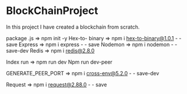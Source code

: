 # BlockChainProject
In this project I have created a blockchain from scratch.

package .js => npm init -y
Hex-to- binary => npm i hex-to-binary@1.0.1 - -save
Express => npm i express - - save
Nodemon => npm i nodemon - -save-dev 
Redis => npm i redis@2.8.0 

Index run => npm run dev 
Npm run dev-peer

GENERATE_PEER_PORT
 => npm i cross-env@5.2.0 - - save-dev

Request => npm i request@2.88.0 - - save
